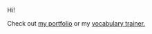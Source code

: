 Hi!

Check out <a href="https://privacyy.ch">my portfolio</a> or my <a href="https://vercel.privacyy.ch">vocabulary trainer.</a>




